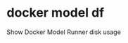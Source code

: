 # docker model df

<!---MARKER_GEN_START-->
Show Docker Model Runner disk usage


<!---MARKER_GEN_END-->
